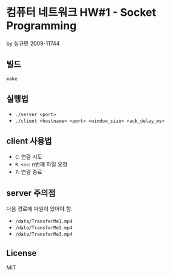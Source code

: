 # 컴퓨터 네트워크 HW#1 - Socket Programming

by 심규민 2009-11744

## 빌드

`make`

## 실행법

* `./server <port>`
* `./client <hostname> <port> <window_size> <ack_delay_ms>`

## client 사용법

* `C`: 연결 시도
* `R <n>`: n번째 파일 요청
* `F`: 연결 종료

## server 주의점

다음 경로에 파일이 있어야 함.

* `/data/TransferMe1.mp4`
* `/data/TransferMe2.mp4`
* `/data/TransferMe3.mp4`

## License

MIT
